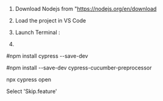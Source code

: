 1. Download Nodejs from "https://nodejs.org/en/download

2. Load the project in VS Code
3. Launch Terminal :
4.

#npm install cypress --save-dev

#npm install --save-dev cypress-cucumber-preprocessor

npx cypress open

Select 'Skip.feature'
